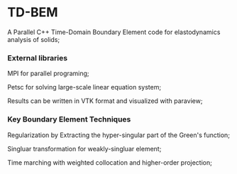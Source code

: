 # TD-BEM #
A Parallel C++ Time-Domain Boundary Element code for elastodynamics analysis of solids;

### External libraries ###
MPI for parallel programing;

Petsc for solving large-scale linear equation system;

Results can be written in VTK format and visualized with paraview;

### Key Boundary Element Techniques ###
Regularization by Extracting the hyper-singular part of the Green's function;

Singluar transformation for weakly-singluar element;

Time marching with weighted collocation and higher-order projection;
